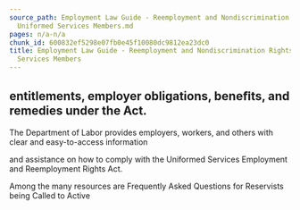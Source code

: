 ```yaml
---
source_path: Employment Law Guide - Reemployment and Nondiscrimination Rights for
  Uniformed Services Members.md
pages: n/a-n/a
chunk_id: 600832ef5298e07fb0e45f10080dc9812ea23dc0
title: Employment Law Guide - Reemployment and Nondiscrimination Rights for Uniformed
  Services Members
---
```

## entitlements, employer obligations, beneﬁts, and remedies under the Act.

The Department of Labor provides employers, workers, and others with clear and easy-to-access information

and assistance on how to comply with the Uniformed Services Employment and Reemployment Rights Act.

Among the many resources are Frequently Asked Questions for Reservists being Called to Active
